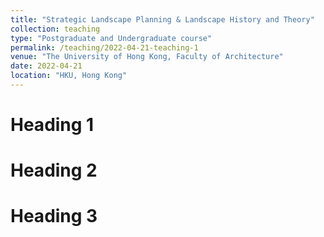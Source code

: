 ```yaml
---
title: "Strategic Landscape Planning & Landscape History and Theory"
collection: teaching
type: "Postgraduate and Undergraduate course"
permalink: /teaching/2022-04-21-teaching-1
venue: "The University of Hong Kong, Faculty of Architecture"
date: 2022-04-21
location: "HKU, Hong Kong"
---
```






Heading 1
======

Heading 2
======

Heading 3
======
